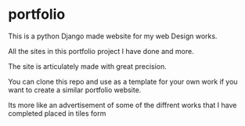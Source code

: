 # portfolio
This is a python Django made website for my web Design works.

All the sites in this portfolio project I have done and more.

The site is articulately made with great precision.

You can clone this repo and use as a template for your own work if you want to create a similar portfolio website. 

Its more like an advertisement of some of the diffrent works that I have completed placed in tiles form 
